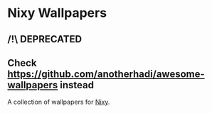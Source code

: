 # Nixy Wallpapers

## /!\ DEPRECATED

## Check <https://github.com/anotherhadi/awesome-wallpapers> instead

A collection of wallpapers for [Nixy](https://github.com/anotherhadi/nixy).
